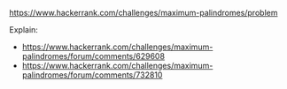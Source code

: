 https://www.hackerrank.com/challenges/maximum-palindromes/problem

Explain:
- https://www.hackerrank.com/challenges/maximum-palindromes/forum/comments/629608
- https://www.hackerrank.com/challenges/maximum-palindromes/forum/comments/732810
